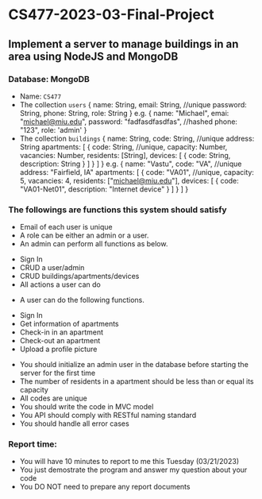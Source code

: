# CS477-2023-03-Final-Project
## Implement a server to manage buildings in an area using NodeJS and MongoDB
### Database: MongoDB
* Name: `CS477`
* The collection `users`
{
    name: String,
    email: String, //unique
    password: String,
    phone: String,
    role: String
}
e.g.
{
    name: "Michael",
    emai: "michael@miu.edu",
    password: "fadfasdfasdfas", //hashed
    phone: "123",
    role: 'admin'
}
* The collection `buildings`
{
    name: String,
    code: String, //unique
    address: String
    apartments: [
        {
            code: String, //unique,
            capacity: Number,
            vacancies: Number,
            residents: [String],
            devices: [
                {
                    code: String,
                    description: String
                }
            ]
        }
    ]
}
e.g.
{
    name: "Vastu",
    code: "VA", //unique
    address: "Fairfield, IA"
    apartments: [
        {
            code: "VA01", //unique,
            capacity: 5,
            vacancies: 4,
            residents: ["michael@miu.edu"],
            devices: [
                {
                    code: "VA01-Net01",
                    description: "Internet device"
                }
            ]
        }
    ]
}

### The followings are functions this system should satisfy
* Email of each user is unique
* A role can be either an admin or a user. 
* An admin can perform all functions as below.
- Sign In
- CRUD a user/admin
- CRUD buildings/apartments/devices
- All actions a user can do
* A user can do the following functions.
- Sign In
- Get information of apartments
- Check-in in an apartment
- Check-out an apartment
- Upload a profile picture
* You should initialize an admin user in the database before starting the server for the first time
* The number of residents in a apartment should be less than or equal its capacity
* All codes are unique
* You should write the code in MVC model
* You API should comply with RESTful naming standard
* You should handle all error cases
### Report time: 
* You will have 10 minutes to report to me this Tuesday (03/21/2023)
* You just demostrate the program and answer my question about your code
* You DO NOT need to prepare any report documents
